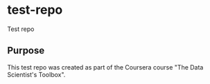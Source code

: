 # test-repo
Test repo

## Purpose
This test repo was created as part of the Coursera course "The Data Scientist's Toolbox".
